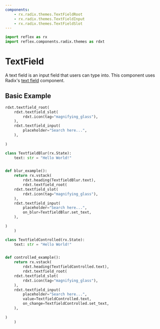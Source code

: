 ```yaml
---
components:
    - rx.radix.themes.TextFieldRoot
    - rx.radix.themes.TextFieldInput
    - rx.radix.themes.TextFieldSlot
---
```


```python exec
import reflex as rx
import reflex.components.radix.themes as rdxt
```

# TextField

A text field is an input field that users can type into. This component uses Radix's [text field](https://radix-ui.com/primitives/docs/components/text-field) component.

## Basic Example

```python demo
rdxt.textfield_root(
    rdxt.textfield_slot(
        rdxt.icon(tag="magnifying_glass"),
    ),
    rdxt.textfield_input(
        placeholder="Search here...",
    ),
    
)
```

```python demo exec
class TextfieldBlur(rx.State):
    text: str = "Hello World!"


def blur_example():
    return rx.vstack(
        rdxt.heading(TextfieldBlur.text),
        rdxt.textfield_root(
    rdxt.textfield_slot(
        rdxt.icon(tag="magnifying_glass"),
    ),
    rdxt.textfield_input(
        placeholder="Search here...",
        on_blur=TextfieldBlur.set_text,
    ),
    
)
    )
```


```python demo exec
class TextfieldControlled(rx.State):
    text: str = "Hello World!"


def controlled_example():
    return rx.vstack(
        rdxt.heading(TextfieldControlled.text),
        rdxt.textfield_root(
    rdxt.textfield_slot(
        rdxt.icon(tag="magnifying_glass"),
    ),
    rdxt.textfield_input(
        placeholder="Search here...",
        value=TextfieldControlled.text,
        on_change=TextfieldControlled.set_text,
    ),
    
)
    )
```
